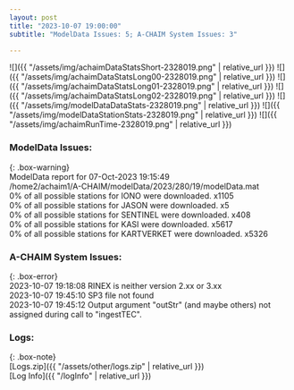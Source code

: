 ```yaml
---
layout: post
title: "2023-10-07 19:00:00"
subtitle: "ModelData Issues: 5; A-CHAIM System Issues: 3"

---
```


![]({{ "/assets/img/achaimDataStatsShort-2328019.png" | relative_url }})
![]({{ "/assets/img/achaimDataStatsLong00-2328019.png" | relative_url }})
![]({{ "/assets/img/achaimDataStatsLong01-2328019.png" | relative_url }})
![]({{ "/assets/img/achaimDataStatsLong02-2328019.png" | relative_url }})
![]({{ "/assets/img/modelDataDataStats-2328019.png" | relative_url }})
![]({{ "/assets/img/modelDataStationStats-2328019.png" | relative_url }})
![]({{ "/assets/img/achaimRunTime-2328019.png" | relative_url }})


### ModelData Issues:  
  
{: .box-warning}  
 ModelData report for 07-Oct-2023 19:15:49   
 /home2/achaim1/A-CHAIM/modelData/2023/280/19/modelData.mat   
 0% of all possible stations for IONO were downloaded. x1105   
 0% of all possible stations for JASON were downloaded. x5   
 0% of all possible stations for SENTINEL were downloaded. x408   
 0% of all possible stations for KASI were downloaded. x5617   
 0% of all possible stations for KARTVERKET were downloaded. x5326   
  
### A-CHAIM System Issues:  
  
{: .box-error}  
2023-10-07 19:18:08 RINEX is neither version 2.xx or 3.xx  
2023-10-07 19:45:10 SP3 file not found  
2023-10-07 19:45:12 Output argument "outStr" (and maybe others) not assigned during call to "ingestTEC".  

### Logs:  
  
{: .box-note}  
[Logs.zip]({{ "/assets/other/logs.zip" | relative_url }})  
[Log Info]({{ "/logInfo" | relative_url }})  
